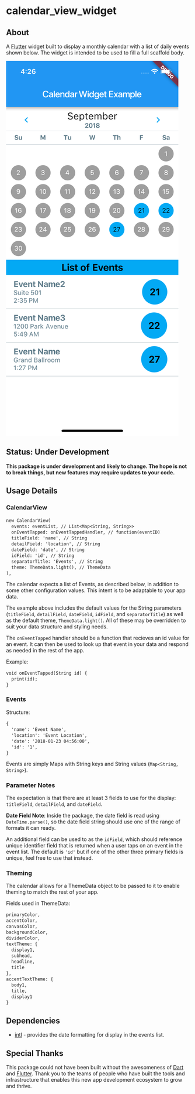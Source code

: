 # calendar_view_widget

## About
A [Flutter](https://flutter.io) widget built to display a monthly calendar with a list of daily events shown below. The widget is intended to be used to fill a full scaffold body.

![Example](./assets/example.png)

## Status: Under Development
**This package is under development and likely to change. The hope is not to break things, but new features may require updates to your code.**

## Usage Details

### CalendarView

```
new CalendarView(
  events: eventList, // List<Map<String, String>>
  onEventTapped: onEventTappedHandler, // function(eventID)
  titleField: 'name', // String
  detailField: 'location', // String
  dateField: 'date', // String
  idField: 'id', // String
  separatorTitle: 'Events', // String
  theme: ThemeData.light(), // ThemeData
),
```

The calendar expects a list of Events, as described below, in addition to some other configuration values. This intent is to be adaptable to your app data.

The example above includes the default values for the String parameters (`titleField`, `detailField`, `dateField`, `idField`, and `separatorTitle`) as well as the default theme, `ThemeData.light()`. All of these may be overridden to suit your data structure and styling needs.

The `onEventTapped` handler should be a function that recieves an id value for an event. It can then be used to look up that event in your data and respond as needed in the rest of the app.

Example:

```
void onEventTapped(String id) {
  print(id);
}
```

### Events

Structure:
```
{
  'name': 'Event Name',
  'location': 'Event Location',
  'date': '2018-01-23 04:56:00',
  'id': '1',
}
```

Events are simply Maps with String keys and String values (`Map<String, String>`).

### Parameter Notes
The expectation is that there are at least 3 fields to use for the display: `titleField`, `detailField`, and `dateField`.

**Date Field Note**:
Inside the package, the date field is read using `DateTime.parse()`, so the date field string should use one of the range of formats it can ready.

An additional field can be used to as the `idField`, which should reference unique identifier field that is returned when a user taps on an event in the event list. The default is `'id'` but if one of the other three primary fields is unique, feel free to use that instead.

### Theming

The calendar allows for a ThemeData object to be passed to it to enable theming to match the rest of your app.

Fields used in ThemeData:
```
primaryColor,
accentColor,
canvasColor,
backgroundColor,
dividerColor,
textTheme: {
  display1,
  subhead,
  headline,
  title
},
accentTextTheme: {
  body1,
  title,
  display1
}
```

## Dependencies
* [intl](https://pub.dartlang.org/packages/intl) - provides the date formatting for display in the events list.

## Special Thanks
This package could not have been built without the awesomeness of [Dart](https://www.dartlang.org) and [Flutter](https://flutter.io). Thank you to the teams of people who have built the tools and infrastructure that enables this new app development ecosystem to grow and thrive.